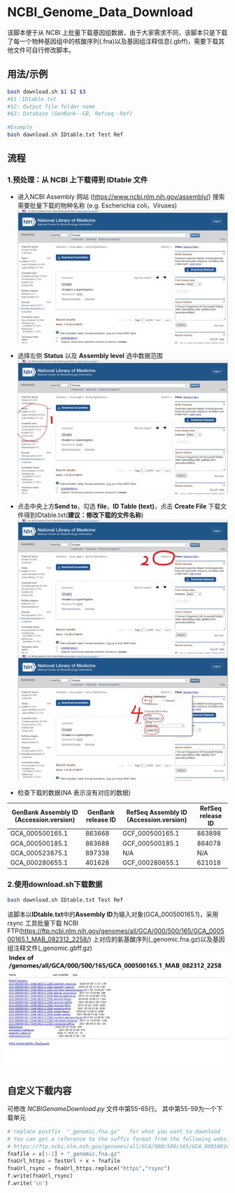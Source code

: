 # NCBI_Genome_Data_Download

该脚本便于从 NCBI 上批量下载基因组数据，由于大家需求不同，该脚本只是下载了每一个物种基因组中的核酸序列(.fna)以及基因组注释信息(.gbff)，需要下载其他文件可自行修改脚本。

## 用法/示例
```bash
bash download.sh $1 $2 $3
#$1：IDtable.txt
#$2: Output file folder name
#$3: Database (GenBank--GB, Refseq--Ref)
```
```bash
#Example
bash download.sh IDtable.txt Test Ref
```
## 流程
### 1.预处理：从 NCBI 上下载得到 IDtable 文件
- 进入NCBI Assembly 网站 (https://www.ncbi.nlm.nih.gov/assembly/) 搜索需要批量下载的物种名称 (e.g. Escherichia coli，Viruses)
![](README_SCREENSHOTS/screenshot_1.jpeg)

- 选择左侧 **Status** 以及 **Assembly level** 选中数据范围
![](README_SCREENSHOTS/screenshot_2.jpeg)

- 点击中央上方**Send to**，勾选 **file**，**ID Table (text)**，点击 **Create File** 下载文件得到IDtable.txt(**建议：修改下载的文件名称**)
![](README_SCREENSHOTS/screenshot_3.jpeg)
![](README_SCREENSHOTS/screenshot_4.jpeg)

- 检查下载的数据(NA 表示没有对应的数据)

GenBank Assembly ID (Accession.version)	|GenBank release ID	|RefSeq Assembly ID (Accession.version)|RefSeq release ID
--|--|--|--| 	
GCA_000500165.1	|863668	|GCF_000500165.1	|863898
GCA_000500185.1	|863688	|GCF_000500185.1	|864078
GCA_000523875.1	|897338	|N/A	|N/A	
GCA_000280655.1	|401628	|GCF_000280655.1	|621018	

### 2.使用download.sh下载数据
```bash
bash download.sh IDtable.txt Test Ref
```
该脚本以**IDtable.txt**中的**Assembly ID**为输入对象(GCA_000500165.1)，采用 rsync 工具批量下载 NCBI FTP(https://ftp.ncbi.nlm.nih.gov/genomes/all/GCA/000/500/165/GCA_000500165.1_MAB_082312_2258/) 上对应的氨基酸序列(_genomic.fna.gz)以及基因组注释文件(_genomic.gbff.gz)
![](README_SCREENSHOTS/screenshot_5.jpeg)


## 自定义下载内容
可修改 *NCBIGenomeDownload.py* 文件中第55-65行。
其中第55-59为一个下载单元
```python
# replace postfix  "_genomic.fna.gz"   for what you want to download
# You can get a reference to the suffix format from the following website:
# https://ftp.ncbi.nlm.nih.gov/genomes/all/GCA/000/500/165/GCA_000500165.1_MAB_082312_2258/
fnafile = x[:-1] + "_genomic.fna.gz"
fnaUrl_https = TestUrl + x + fnafile
fnaUrl_rsync = fnaUrl_https.replace("https","rsync")
f.write(fnaUrl_rsync)
f.write('\n')
```
